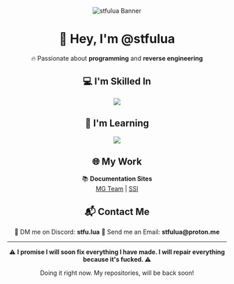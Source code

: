 <p align="center">
  <img src="https://github.com/stfulua/stfulua/blob/main/banner.gif" alt="stfulua Banner">
</p>
<h1 align="center">👋 Hey, I'm @stfulua</h1>
<p align="center">🔥 Passionate about <b>programming</b> and <b>reverse engineering</b></p>

<h2 align="center">💻 I'm Skilled In</h2>
<p align="center">
  <img src="https://skillicons.dev/icons?i=lua,python,cpp,go,cs,js,java" />
</p>

<h2 align="center">📖 I'm Learning</h2>
<p align="center">
  <img src="https://skillicons.dev/icons?i=typescript,rust" />
</p>

<h2 align="center">🌐 My Work</h2>
<p align="center">
  📚 <b>Documentation Sites</b><br>
  <a href="https://mg-team.gitbook.io/mg-team">MG Team</a> | 
  <a href="https://mg-team.gitbook.io/universalsynsaveinstance">SSI</a>
</p>

<h2 align="center">📬 Contact Me</h2>
<p align="center">
  💬 DM me on Discord: <b>stfu.lua</b>
  📂 Send me an Email: <b>stfulua@proton.me</b>
</p>

---

<p align="center">⚠ <b>I promise I will soon fix everything I have made. I will repair everything because it's fucked. ⚠</b></p>
<p align="center">Doing it right now. My repositories, will be back soon!</b></p>

<!---
stfulua/stfulua is a ✨ special ✨ repository because its `README.md` (this file) appears on your GitHub profile.
You can click the Preview link to take a look at your changes.
--->
